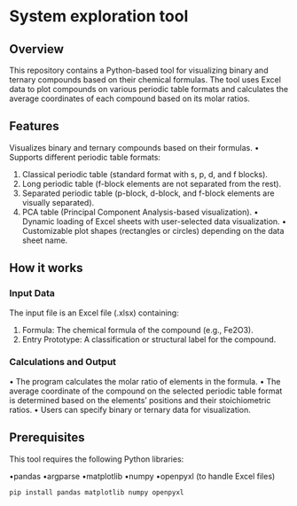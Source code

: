 # System exploration tool


## **Overview**
This repository contains a Python-based tool for visualizing binary and ternary compounds based on their chemical formulas. The tool uses Excel data to plot compounds on various periodic table formats and calculates the average coordinates of each compound based on its molar ratios.

## **Features**
Visualizes binary and ternary compounds based on their formulas.
• Supports different periodic table formats:
1.	Classical periodic table (standard format with s, p, d, and f blocks).
2.	Long periodic table (f-block elements are not separated from the rest).
3.	Separated periodic table (p-block, d-block, and f-block elements are visually separated).
4.	PCA table (Principal Component Analysis-based visualization).
• Dynamic loading of Excel sheets with user-selected data visualization.
• Customizable plot shapes (rectangles or circles) depending on the data sheet name.

## **How it works**

### Input Data

The input file is an Excel file (.xlsx) containing:

1. Formula: The chemical formula of the compound (e.g., Fe2O3).
2. Entry Prototype: A classification or structural label for the compound.

### Calculations and Output

• The program calculates the molar ratio of elements in the formula.
• The average coordinate of the compound on the selected periodic table format is determined based on the elements’ positions and their stoichiometric ratios.
• Users can specify binary or ternary data for visualization.


## **Prerequisites**
This tool requires the following Python libraries:

•pandas
•argparse
•matplotlib
•numpy
•openpyxl (to handle Excel files)

	pip install pandas matplotlib numpy openpyxl


